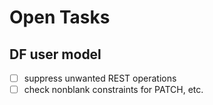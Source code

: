 # Open Tasks

## DF user model

- [ ] suppress unwanted REST operations
- [ ] check nonblank constraints for PATCH, etc.
